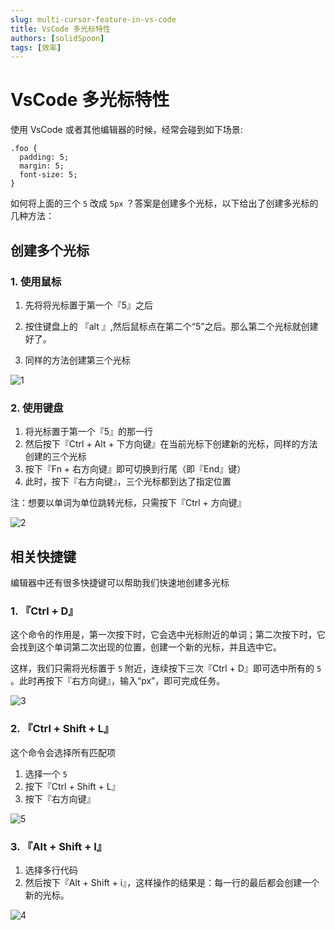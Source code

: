 ```yaml
---
slug: multi-cursor-feature-in-vs-code
title: VsCode 多光标特性
authors: [solidSpoon]
tags: [效率]
---
```


# VsCode 多光标特性

使用 VsCode 或者其他编辑器的时候，经常会碰到如下场景:

```
.foo {
  padding: 5;
  margin: 5;
  font-size: 5;
}
```

如何将上面的三个 `5` 改成 `5px` ？答案是创建多个光标，以下给出了创建多光标的几种方法：

## 创建多个光标

### 1. 使用鼠标

1. 先将将光标置于第一个『5』之后

2. 按住键盘上的 『alt 』,然后鼠标点在第二个“5”之后。那么第二个光标就创建好了。

3. 同样的方法创建第三个光标

![1](https://ced-md-picture.oss-cn-beijing.aliyuncs.com/img/20200701163849.gif)

### 2. 使用键盘

1. 将光标置于第一个『5』的那一行
2. 然后按下『Ctrl + Alt + 下方向键』在当前光标下创建新的光标，同样的方法创建的三个光标
3. 按下『Fn + 右方向键』即可切换到行尾（即『End』键）
4. 此时，按下『右方向键』，三个光标都到达了指定位置

注：想要以单词为单位跳转光标，只需按下『Ctrl + 方向键』

![2](https://ced-md-picture.oss-cn-beijing.aliyuncs.com/img/20200701170211.gif)

## 相关快捷键

编辑器中还有很多快捷键可以帮助我们快速地创建多光标

### 1. 『Ctrl + D』

这个命令的作用是，第一次按下时，它会选中光标附近的单词；第二次按下时，它会找到这个单词第二次出现的位置，创建一个新的光标，并且选中它。

这样，我们只需将光标置于 `5` 附近，连续按下三次『Ctrl + D』即可选中所有的 `5` 。此时再按下『右方向键』，输入“px”，即可完成任务。

![3](https://ced-md-picture.oss-cn-beijing.aliyuncs.com/img/20200701173116.gif)

### 2. 『Ctrl + Shift + L』

这个命令会选择所有匹配项

1. 选择一个 `5`
2. 按下『Ctrl + Shift + L』
3. 按下『右方向键』

![5](https://ced-md-picture.oss-cn-beijing.aliyuncs.com/img/20200701174651.gif)

### 3. 『Alt + Shift + I』

1. 选择多行代码
2. 然后按下『Alt + Shift + i』，这样操作的结果是：每一行的最后都会创建一个新的光标。

![4](https://ced-md-picture.oss-cn-beijing.aliyuncs.com/img/20200701173845.gif)